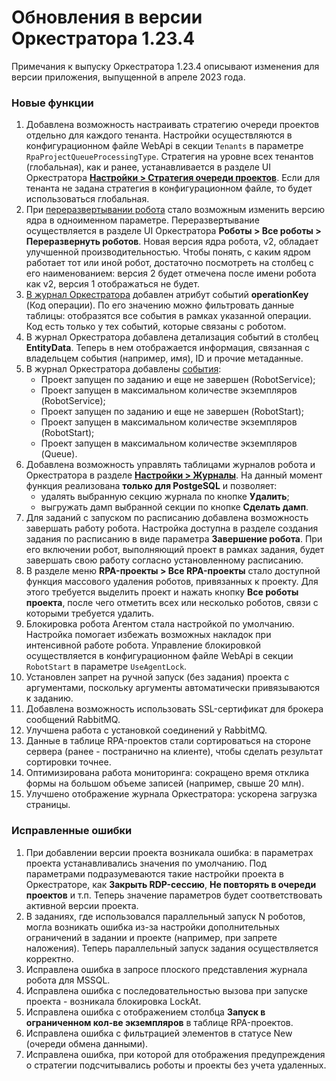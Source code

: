 # Обновления в версии Оркестратора 1.23.4

Примечания к выпуску Оркестратора 1.23.4 описывают изменения для версии приложения, выпущенной в апреле 2023 года.

### Новые функции
1. Добавлена возможность настраивать стратегию очереди проектов отдельно для каждого тенанта. Настройки осуществляются в конфигурационном файле WebApi в секции `Tenants` в параметре `RpaProjectQueueProcessingType`. Стратегия на уровне всех тенантов (глобальная), как и ранее, устанавливается в разделе UI Оркестратора [**Настройки > Стратегия очереди проектов**](https://docs.primo-rpa.ru/primo-rpa/orchestrator/settings/projects-queue). Если для тенанта не задана стратегия в конфигурационном файле, то будет использоваться глобальная.
1. При [переразвертывании робота](https://docs.primo-rpa.ru/primo-rpa/orchestrator/basics#razvertyvanie-robota) стало возможным изменить версию ядра в одноименном параметре. Переразвертывание осуществляется в разделе UI Оркестратора **Роботы > Все роботы > Переразвернуть роботов**. Новая версия ядра робота, v2, обладает улучшенной производительностью. Чтобы понять, с каким ядром работает тот или иной робот, достаточно посмотреть на столбец с его наименованием: версия 2 будет отмечена после имени робота как v2, версия 1 отображаться не будет.
1. [В журнал Оркестратора](https://docs.primo-rpa.ru/primo-rpa/orchestrator/monitoring/orch-log) добавлен атрибут событий **operationKey** (Код операции). По его значению можно фильтровать данные таблицы: отобразятся все события в рамках указанной операции. Код есть только у тех событий, которые связаны с роботом.
1. В журнал Оркестратора добавлена детализация событий в столбец **EntityData**. Теперь в нем отображается информация, связанная с владельцем события (например, имя), ID и прочие метаданные.
1. В журнал Оркестратора добавлены [события](https://docs.primo-rpa.ru/primo-rpa/orchestrator/appendix/appendix3):
   * Проект запущен по заданию и еще не завершен (RobotService);
   * Проект запущен в максимальном количестве экземпляров (RobotService);
   * Проект запущен по заданию и еще не завершен (RobotStart);
   * Проект запущен в максимальном количестве экземпляров (RobotStart);
   * Проект запущен в максимальном количестве экземпляров (Queue).
1. Добавлена возможность управлять таблицами журналов робота и Оркестратора в разделе [**Настройки > Журналы**](https://docs.primo-rpa.ru/primo-rpa/orchestrator/settings/journals). На данный момент функция реализована **только для PostgeSQL** и позволяет:
   * удалять выбранную секцию журнала по кнопке **Удалить**;
   * выгружать дамп выбранной секции по кнопке **Сделать дамп**.
1. Для заданий с запуском по расписанию добавлена возможность завершать работу робота. Настройка доступна в разделе создания задания по расписанию в виде параметра **Завершение робота**. При его включении робот, выполняющий проект в рамках задания, будет завершать свою работу согласно установленному расписанию. 
1. В разделе меню **RPA-проекты > Все RPA-проекты** стало доступной функция массового удаления роботов, привязанных к проекту. Для этого требуется выделить проект и нажать кнопку **Все роботы проекта**, после чего отметить всех или несколько роботов, связи с которыми требуется удалить.
1. Блокировка робота Агентом стала настройкой по умолчанию. Настройка помогает избежать возможных накладок при интенсивной работе робота. Управление блокировкой осуществляется в конфигурационном файле WebApi в секции `RobotStart` в параметре `UseAgentLock`. 
1. Установлен запрет на ручной запуск (без задания) проекта с аргументами, поскольку аргументы автоматически привязываются к заданию.
1. Добавлена возможность использовать SSL-сертификат для брокера сообщений RabbitMQ. 
1. Улучшена работа с установкой соединений у RabbitMQ. 
1. Данные в таблице RPA-проектов стали сортироваться на стороне сервера (ранее - постранично на клиенте), чтобы сделать результат сортировки точнее.
1. Оптимизирована работа мониторинга: сокращено время отклика формы на большом объеме записей (например, свыше 20 млн).
1. Улучшено отображение журнала Оркестратора: ускорена загрузка страницы.

### Исправленные ошибки
1. При добавлении версии проекта возникала ошибка: в параметрах проекта устанавливались значения по умолчанию. Под параметрами подразумеваются такие настройки проекта в Оркестраторе, как **Закрыть RDP-сессию**, **Не повторять в очереди проектов** и т.п. Теперь значение параметров будет соответствовать активной версии проекта. 
1. В заданиях, где использовался параллельный запуск N роботов, могла возникать ошибка из-за настройки дополнительных ограничений в задании и проекте (например, при запрете наложения). Теперь параллельный запуск задания осуществляется корректно.
1. Исправлена ошибка в запросе плоского представления журнала робота для MSSQL.  
1. Исправлена ошибка с последовательностью вызова при запуске проекта - возникала блокировка LockAt.
1. Исправлена ошибка с отображением столбца **Запуск в ограниченном кол-ве экземпляров** в таблице RPA-проектов.
1. Исправлена ошибка с фильтрацией элементов в статусе New (очереди обмена данными). 
1. Исправлена ошибка, при которой для отображения предупреждения о стратегии подсчитывались роботы и проекты без учета удаленных.
